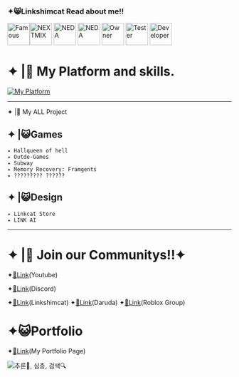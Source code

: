 ### ✦😸Linkshimcat Read about me!! 
<img width="50" height="50" alt="Famous" src="https://github.com/user-attachments/assets/f4112ffa-fcbf-4028-9f6b-a6769a54c32a" /><img width="50" height="50" alt="NEXTMIX" src="https://github.com/user-attachments/assets/00606408-d131-42ea-a248-2851c143f387"/> <img width="50" height="50" alt="NEDA" src="https://github.com/user-attachments/assets/a58bf266-eca8-4d06-81dd-b9788daddd19" /> <img width="50" height="50" alt="NEDA" src="https://github.com/user-attachments/assets/f19e7b6b-a73b-4b49-8f8b-a5d2b968a478" /> <img width="50" height="50" alt="Owner" src="https://github.com/user-attachments/assets/2aaee007-66d5-435c-9391-a7d1bb45c178" /> <img width="50" height="50" alt="Tester" src="https://github.com/user-attachments/assets/b4741145-d8ac-4256-99d8-bb3d67a86c42" /> <img width="50" height="50" alt="Developer" src="https://github.com/user-attachments/assets/b3a7f1e0-1e28-4692-8537-06d87b938122" />









# ✦ |🧪 My Platform and skills.
[![My Platform](https://skillicons.dev/icons?i=github,discord,notion,haxeflixel,robloxstudio,py,figma,cpp)](https://skillicons.dev)

---


✦ |🧩 My ALL Project 
## ✦ |😺Games
    ✦ Hallqueen of hell
    ✦ Outde-Games
    ✦ Subway
    ✦ Memory Recovery: Framgents
    ✦ ????????? ??????
## ✦ |😺Design
    ✦ Linkcat Store
    ✦ LINK AI
---
# ✦ |🔗 Join our Communitys!!✦
 ✦[🔗Link](https://www.youtube.com/@Linkshimcat)(Youtube)
 
 ✦[🔗Link](https://discord.gg/3zutjxy5f8)(Discord)
 
 ✦[🔗Link](https://www.roblox.com/ko/users/7979132682/profile)(Linkshimcat)
 ✦[🔗Link](https://www.roblox.com/ko/users/4343007740/profile)(Daruda)
 ✦[🔗Link](https://www.roblox.com/ko/communities/34357059/SL-Q-Studios#!/about)(Roblox Group)

 # ✦😺Portfolio
 ✦[🔗Link](https://www.notion.so/2504124ceacc806b8233c1f990a4ff8f)(My Portfolio Page)

![추론🤔, 심층, 검색🔍](https://github.com/user-attachments/assets/0c256914-310f-4af6-85ea-a9ff7af96514)

